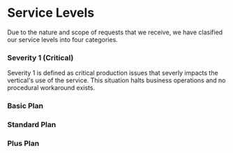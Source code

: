 # Service Levels

Due to the nature and scope of requests that we receive, we have clasified our service levels into four categories. 

### Severity 1 (Critical)
Severity 1 is defined as critical production issues that severly impacts the vertical's use of the service.  This situation halts business operations and no procedural workaround exists.  

### Basic Plan

### Standard Plan
### Plus Plan
